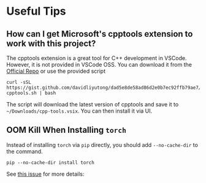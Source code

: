 # Useful Tips

## How can I get Microsoft's cpptools extension to work with this project?

The cpptools extension is a great tool for C++ development in VSCode. However, it is not provided in VSCode OSS. You can download it from the [Official Repo](https://github.com/microsoft/vscode-cpptools/releases) or use the provided script

```shell
curl -sSL https://gist.github.com/davidliyutong/dad5e8de58ad86d2e0b7ec92ffb79ae7/raw/072f76610c1b3f1080a4024b43344fd62fe84e1b/download-cpptools.sh | bash
```
The script will download the latest version of cpptools and save it to `~/Downloads/cpp-tools.vsix`. You can then install it via UI.

## OOM Kill When Installing `torch`

Instead of installing `torch` via `pip` directly, you should add `--no-cache-dir` to the command. 

```shell
pip --no-cache-dir install torch
```

See [this issue](https://github.com/pytorch/pytorch/issues/1022) for more details: